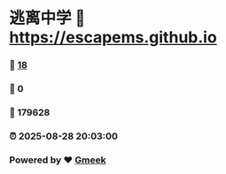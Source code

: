 # 逃离中学 :link: https://escapems.github.io 
### :page_facing_up: [18](https://escapems.github.io/tag.html) 
### :speech_balloon: 0 
### :hibiscus: 179628 
### :alarm_clock: 2025-08-28 20:03:00 
### Powered by :heart: [Gmeek](https://github.com/Meekdai/Gmeek)
